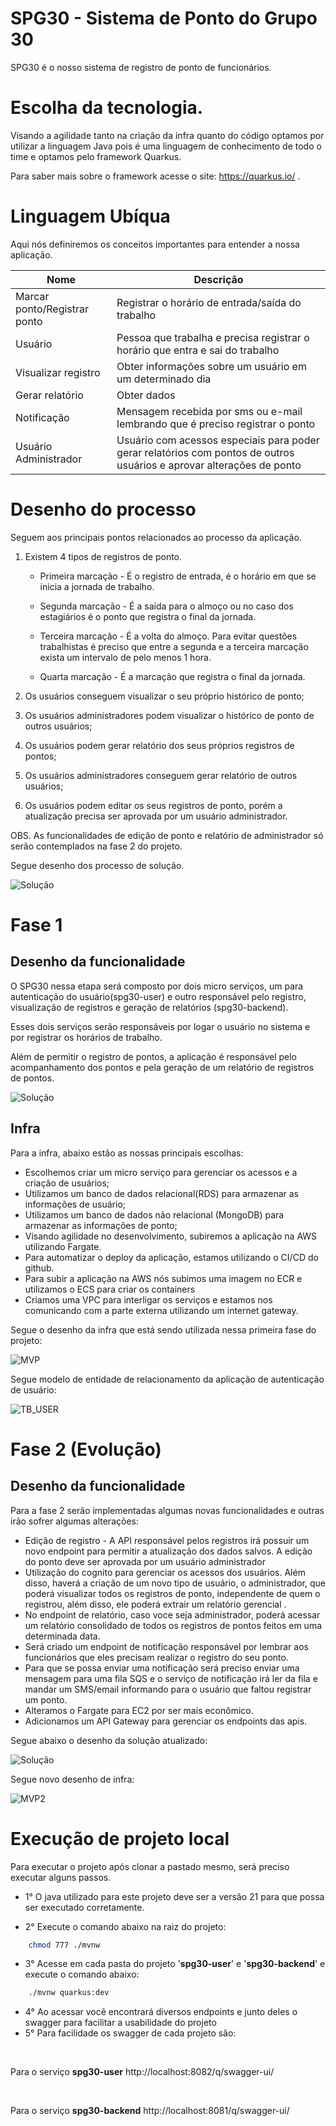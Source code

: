 # SPG30  - Sistema de Ponto do Grupo 30

SPG30 é o nosso sistema de registro de ponto de funcionários.

# Escolha da tecnologia. 

Visando a agilidade tanto na criação da infra quanto do código optamos por utilizar a linguagem Java pois é uma linguagem de conhecimento de todo o time e optamos pelo framework Quarkus. 

Para saber mais sobre o framework acesse o site: https://quarkus.io/ .

# Linguagem Ubíqua 

Aqui nós definiremos os conceitos importantes para entender a nossa aplicação.

| Nome | Descrição |
|------| --------- | 
| Marcar ponto/Registrar ponto | Registrar o horário de entrada/saída do trabalho |
| Usuário | Pessoa que trabalha e precisa registrar o horário que entra e sai do trabalho |
| Visualizar registro | Obter informações sobre um usuário em um determinado dia |
| Gerar relatório | Obter dados  |
| Notificação | Mensagem recebida por sms ou e-mail lembrando que é preciso registrar o ponto |
| Usuário Administrador | Usuário com acessos especiais para poder gerar relatórios com pontos de outros usuários e aprovar alterações de ponto |

# Desenho do processo

Seguem aos principais pontos relacionados ao processo da aplicação.

 1. Existem 4 tipos de registros de ponto.

	* Primeira marcação - É o registro de entrada, é o horário em que se inicia a jornada de trabalho.

	 * Segunda marcação - É a saída para o almoço ou no caso dos estagiários é o ponto que registra o final da jornada.

	 * Terceira marcação - É a volta do almoço. Para evitar questões trabalhistas é preciso que entre a segunda e a terceira marcação exista um intervalo de pelo menos 1 hora.

	 * Quarta marcação - É a marcação que registra o final da jornada.

2. Os usuários conseguem visualizar o seu próprio histórico de ponto; 
3. Os usuários administradores podem visualizar o histórico de ponto de outros usuários;
4. Os usuários podem gerar relatório dos seus próprios registros de pontos;
5. Os usuários administradores conseguem gerar relatório de outros usuários; 
6. Os usuários podem editar os seus registros de ponto, porém a atualização precisa ser aprovada por um usuário administrador.

OBS. As funcionalidades de edição de ponto e relatório de administrador só serão contemplados na fase 2 do projeto.

Segue desenho dos processo de solução. 


![Solução](imagens/processo.png)


# Fase 1

## Desenho da funcionalidade

O SPG30 nessa etapa será composto por dois micro serviços, um para autenticação do usuário(spg30-user) e outro responsável pelo registro, visualização de registros e geração de relatórios (spg30-backend). 

Esses dois serviços serão responsáveis por logar o usuário no sistema e por registrar os horários de trabalho. 

Além de permitir o registro de pontos, a aplicação é responsável pelo acompanhamento dos pontos e pela geração de um relatório de registros de pontos. 

![Solução](imagens/solucao.png)


## Infra

Para a infra, abaixo estão as  nossas principais escolhas:

* Escolhemos criar um micro serviço para gerenciar os acessos e a criação de usuários; 
* Utilizamos um banco de dados relacional(RDS) para armazenar as informações de usuário;
* Utilizamos um banco de dados não relacional (MongoDB) para armazenar as informações de ponto;
* Visando agilidade no desenvolvimento, subiremos a aplicação na AWS utilizando Fargate.
* Para automatizar o deploy da aplicação, estamos utilizando o CI/CD do github. 
* Para subir a aplicação na AWS nós subimos uma imagem no ECR e utilizamos o ECS para criar os containers
* Criamos uma VPC para interligar os serviços e estamos nos comunicando com a parte externa utilizando um internet gateway. 

Segue o desenho da infra que está sendo utilizada nessa primeira fase do projeto:

![MVP](imagens/mvp1.png)

Segue modelo de entidade de relacionamento da aplicação de autenticação de usuário:

![TB_USER](imagens/tb_user.png)

# Fase 2 (Evolução)

## Desenho da funcionalidade

Para a fase 2 serão implementadas algumas novas funcionalidades e outras irão sofrer algumas alterações: 
* Edição de registro - A API responsável pelos registros irá possuir um novo endpoint para permitir a atualização dos dados salvos. A edição do ponto deve ser aprovada por um usuário administrador
* Utilização do cognito para gerenciar os acessos dos usuários. Além disso, haverá a criação de um novo tipo de usuário, o administrador, que poderá visualizar todos os registros de ponto, independente de quem o registrou, além disso, ele poderá extrair um relatório gerencial .
* No endpoint de relatório, caso voce seja administrador, poderá acessar um relatório consolidado de todos os registros de pontos feitos em uma determinada data. 
* Será criado um endpoint de notificação responsável por lembrar aos funcionários que eles precisam realizar o registro do seu ponto.
* Para que se possa enviar uma notificação será preciso enviar uma mensagem para uma fila SQS e o serviço de notificação irá ler da fila e mandar um SMS/email informando para o usuário que faltou registrar um ponto. 
* Alteramos o Fargate para EC2 por ser mais econômico.
* Adicionamos um API Gateway para gerenciar os endpoints das apis.

Segue abaixo o desenho da solução atualizado:

![Solução](imagens/processo_2.png)

Segue novo desenho de infra: 

![MVP2](imagens/infra2.png)


# Execução de projeto local

Para executar o projeto após clonar a pastado mesmo, será preciso executar alguns passos.

- 1° O java utilizado para este projeto deve ser a versão 21 para que possa ser executado corretamente.

- 2° Execute o comando abaixo na raiz do projeto:

```bash
    chmod 777 ./mvnw
 ```
- 3° Acesse em cada pasta do projeto '**spg30-user**' e '**spg30-backend**' e execute o comando abaixo:
```bash
    ./mvnw quarkus:dev
```
- 4° Ao acessar você encontrará diversos endpoints e junto deles o swagger para facilitar a usabilidade do projeto
- 5° Para facilidade os swagger de cada projeto são:

<br>

Para o serviço **spg30-user** http://localhost:8082/q/swagger-ui/

<br>

Para o serviço **spg30-backend** http://localhost:8081/q/swagger-ui/
